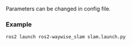 Parameters can be changed in config file. 

### Example

`ros2 launch ros2-waywise_slam slam.launch.py`